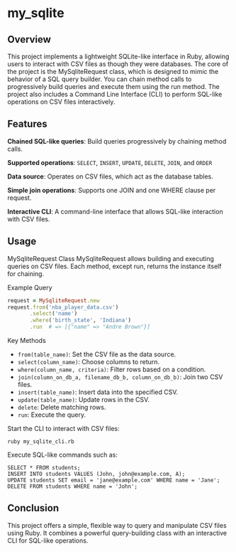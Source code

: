 # my_sqlite

## Overview

This project implements a lightweight SQLite-like interface in Ruby, allowing users to interact with CSV files as though they were databases. The core of the project is the MySqliteRequest class, which is designed to mimic the behavior of a SQL query builder. You can chain method calls to progressively build queries and execute them using the run method. The project also includes a Command Line Interface (CLI) to perform SQL-like operations on CSV files interactively.

## Features

__Chained SQL-like queries__: Build queries progressively by chaining method calls.

__Supported operations__: ```SELECT```, ```INSERT```, ```UPDATE```, ```DELETE```, ```JOIN```, and ```ORDER```

__Data source__: Operates on CSV files, which act as the database tables.

__Simple join operations__: Supports one JOIN and one WHERE clause per request.

__Interactive CLI__: A command-line interface that allows SQL-like interaction with CSV files.

## Usage

MySqliteRequest Class
MySqliteRequest allows building and executing queries on CSV files. Each method, except run, returns the instance itself for chaining.

Example Query

```ruby
request = MySqliteRequest.new
request.from('nba_player_data.csv')
       .select('name')
       .where('birth_state', 'Indiana')
       .run  # => [{"name" => "Andre Brown"}]
```

Key Methods

* ```from(table_name)```: Set the CSV file as the data source.
* ```select(column_name)```: Choose columns to return.
* ```where(column_name, criteria)```: Filter rows based on a condition.
* ```join(column_on_db_a, filename_db_b, column_on_db_b)```: Join two CSV files.
* ```insert(table_name)```: Insert data into the specified CSV.
* ```update(table_name)```: Update rows in the CSV.
* ```delete```: Delete matching rows.
* ```run```: Execute the query.

Start the CLI to interact with CSV files:

```text
ruby my_sqlite_cli.rb
```

Execute SQL-like commands such as:

```text
SELECT * FROM students;
INSERT INTO students VALUES (John, john@example.com, A);
UPDATE students SET email = 'jane@example.com' WHERE name = 'Jane';
DELETE FROM students WHERE name = 'John';
```

## Conclusion

This project offers a simple, flexible way to query and manipulate CSV files using Ruby. It combines a powerful query-building class with an interactive CLI for SQL-like operations.